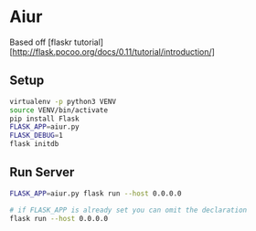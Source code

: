 
# Aiur

Based off [flaskr tutorial][http://flask.pocoo.org/docs/0.11/tutorial/introduction/]

## Setup

```bash
virtualenv -p python3 VENV
source VENV/bin/activate
pip install Flask
FLASK_APP=aiur.py
FLASK_DEBUG=1
flask initdb
```

## Run Server

```bash
FLASK_APP=aiur.py flask run --host 0.0.0.0

# if FLASK_APP is already set you can omit the declaration
flask run --host 0.0.0.0
```
